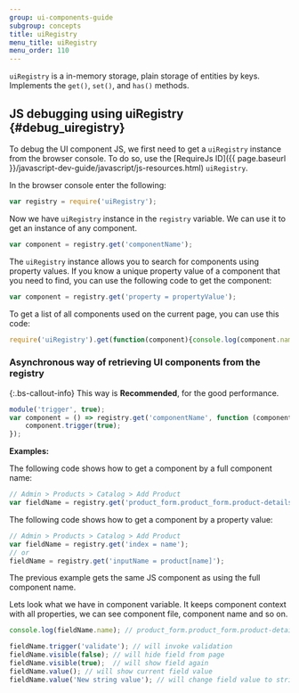 ```yaml
---
group: ui-components-guide
subgroup: concepts
title: uiRegistry
menu_title: uiRegistry
menu_order: 110
---
```


`uiRegistry` is a in-memory storage, plain storage of entities by keys. Implements the `get()`, `set()`, and `has()` methods.

## JS debugging using uiRegistry {#debug_uiregistry}

To debug the UI component JS, we first need to get a `uiRegistry` instance from the browser console. To do so, use the [RequireJs ID]({{ page.baseurl }}/javascript-dev-guide/javascript/js-resources.html) `uiRegistry`.

In the browser console enter the following:

```js
var registry = require('uiRegistry');
```

Now we have `uiRegistry` instance in the `registry` variable. We can use it to get an instance of any component.

```js
var component = registry.get('componentName');
```

The `uiRegistry` instance allows you to search for components using property values.
If you know a unique property value of a component that you need to find, you can use the following code to get the component:

```js
var component = registry.get('property = propertyValue');
```

To get a list of all components used on the current page, you can use this code:

```js
require('uiRegistry').get(function(component){console.log(component.name)});
```

### Asynchronous way of retrieving UI components from the registry

{:.bs-callout-info}
This way is **Recommended**, for the good performance.

```js
module('trigger', true);
var component = () => registry.get('componentName', function (component) {
    component.trigger(true);
});
```

**Examples:**

The following code shows how to get a component by a full component name:

```js
// Admin > Products > Catalog > Add Product
var fieldName = registry.get('product_form.product_form.product-details.container_name.name');
```

The following code shows how to get a component by a property value:

```js
// Admin > Products > Catalog > Add Product
var fieldName = registry.get('index = name');
// or
fieldName = registry.get('inputName = product[name]');
```

The previous example gets the same JS component as using the full component name.

Lets look what we have in component variable. It keeps component context with all properties, we can see component file, component name and so on.

```js
console.log(fieldName.name); // product_form.product_form.product-details.container_name.name

fieldName.trigger('validate'); // will invoke validation
fieldName.visible(false); // will hide field from page
fieldName.visible(true);  // will show field again
fieldName.value(); // will show current field value
fieldName.value('New string value'); // will change field value to string 'New string value'
```
